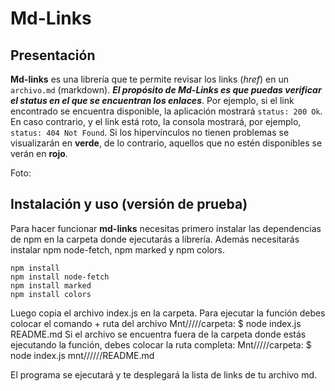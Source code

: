 # Md-Links

## Presentación

**Md-links** es una librería que te permite revisar los links (*href*) en un `archivo.md` (markdown). **_El propósito de Md-Links es que puedas verificar el status en el que se encuentran los enlaces_**. Por ejemplo, si el link encontrado se encuentra disponible, la aplicación mostrará `status: 200 Ok`. En caso contrario, y el link está roto, la consola mostrará, por ejemplo, `status: 404 Not Found`.
Si los hipervínculos no tienen problemas se visualizarán en **verde**, de lo contrario, aquellos que no estén disponibles se verán en **rojo**.

Foto:

## Instalación y uso (versión de prueba)

Para hacer funcionar **md-links** necesitas primero instalar las dependencias de npm en la carpeta donde ejecutarás a librería. Además necesitarás instalar npm node-fetch, npm marked y npm colors.

`npm install`  
`npm install node-fetch`  
`npm install marked`  
`npm install colors`  

Luego copia el archivo index.js en la carpeta.
Para ejecutar la función debes colocar el comando + ruta del archivo
Mnt/////carpeta: $ node index.js README.md
Si el archivo se encuentra fuera de la carpeta donde estás ejecutando la función, debes colocar la ruta completa:
Mnt/////carpeta: $ node index.js mnt//////README.md

El programa se ejecutará y te desplegará la lista de links de tu archivo md.
